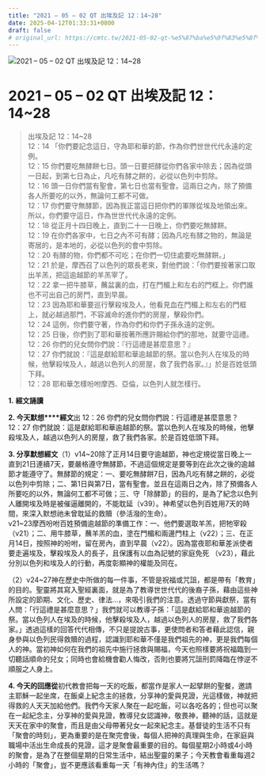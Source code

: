 ```yaml
---
title: "2021 – 05 – 02 QT 出埃及記 12：14~28"
date: 2025-04-12T01:33:31+0800
draft: false
# original_url: https://cmtc.tw/2021-05-02-qt-%e5%87%ba%e5%9f%83%e5%8f%8a%e8%a8%98-12%ef%bc%9a1428
---
```


![2021 – 05 – 02 QT 出埃及記 12：14\~28](/images/qt.jpg   "2021 – 05 – 02 QT 出埃及記 12：14\~28")

# 2021 – 05 – 02 QT 出埃及記 12：14\~28

> 出埃及記 12：14\~28  
> 12：14 「你們要記念這日，守為耶和華的節，作為你們世世代代永遠的定例。  
> 12：15 你們要吃無酵餅七日。頭一日要把酵從你們各家中除去；因為從頭一日起，到第七日為止，凡吃有酵之餅的，必從以色列中剪除。  
> 12：16 頭一日你們當有聖會，第七日也當有聖會。這兩日之內，除了預備各人所要吃的以外，無論何工都不可做。  
> 12：17 你們要守無酵節，因為我正當這日把你們的軍隊從埃及地領出來。所以，你們要守這日，作為世世代代永遠的定例。  
> 12：18 從正月十四日晚上，直到二十一日晚上，你們要吃無酵餅。  
> 12：19 在你們各家中，七日之內不可有酵；因為凡吃有酵之物的，無論是寄居的，是本地的，必從以色列的會中剪除。  
> 12：20 有酵的物，你們都不可吃；在你們一切住處要吃無酵餅。」  
> 12：21 於是，摩西召了以色列的眾長老來，對他們說：「你們要按著家口取出羊羔，把這逾越節的羊羔宰了。  
> 12：22 拿一把牛膝草，蘸盆裏的血，打在門楣上和左右的門框上。你們誰也不可出自己的房門，直到早晨。  
> 12：23 因為耶和華要巡行擊殺埃及人，他看見血在門楣上和左右的門框上，就必越過那門，不容滅命的進你們的房屋，擊殺你們。  
> 12：24 這例，你們要守著，作為你們和你們子孫永遠的定例。  
> 12：25 日後，你們到了耶和華按著所應許賜給你們的那地，就要守這禮。  
> 12：26 你們的兒女問你們說：『行這禮是甚麼意思？』  
> 12：27 你們就說：『這是獻給耶和華逾越節的祭。當以色列人在埃及的時候，他擊殺埃及人，越過以色列人的房屋，救了我們各家。』」於是百姓低頭下拜。  
> 12：28 耶和華怎樣吩咐摩西、亞倫，以色列人就怎樣行。

**1.** **經文誦讀**

**2. 今天默想****經文**出 12：26 你們的兒女問你們說：行這禮是甚麼意思？  
12：27 你們就說：這是獻給耶和華逾越節的祭。當以色列人在埃及的時候，他擊殺埃及人，越過以色列人的房屋，救了我們各家。於是百姓低頭下拜。

**3. 分享默想經文**（1）v14\~20除了正月14日要守逾越節，神也定規從當日晚上一直到21日連續7天，要嚴格遵守無酵節，不過這個規定是要等到在此次之後的逾越節才能遵守了。無酵節的規定：一、要吃無酵餅7日，因為凡吃有酵之餅的，必從以色列中剪除；二、第1日與第7日，當有聖會。並且在這兩日之內，除了預備各人所要吃的以外，無論何工都不可做；三、守「除酵節」的目的，是為了紀念以色列人離開埃及時是被催逼離開的，不能耽延（v39）。神希望以色列百姓用7天的時間，來深入默想祂未曾耽延的救贖（參活潑的生命）。  
v21\~23摩西吩咐百姓預備逾越節的準備工作：一、他們要選取羊羔，把牠宰殺（v21）；二、用牛膝草，蘸羊羔的血，塗在門楣和兩邊門柱上（v22）；三、在正月14日，按照神的吩咐，留在房內，直到早晨（v22）。因為當夜耶和華差派使者要走遍埃及，擊殺埃及人的長子，且保護有以血為記號的家庭免死 （v23），藉此分別以色列和埃及人的行動，再度彰顯神的權能及同在。

（2）v24\~27神在歷史中所做的每一件事，不管是祝福或咒詛，都是帶有「教育」的目的。聖靈將其寫入聖經裏面，就是為了教導世世代代的後裔子孫，藉由這些神所設定的節期、文化、歷史、律法…，來吸引我們的注意。透過守節與獻祭，當有人問：「行這禮是甚麼意思？」我們就可以教導子孫：「這是獻給耶和華逾越節的祭。當以色列人在埃及的時候，他擊殺埃及人，越過以色列人的房屋，救了我們各家。」透過這樣的回答代代相傳，不只是提說古事，更使問者和答者藉此認信，親身參與以色列民得救贖的過程，認識到耶和華不僅是我們祖先的神，更是我們每個人的神。當初神如何在我們的祖先中施行拯救與賜福，今天也照樣要將祝福臨到一切聽話順命的兒女；同時也會給機會勸人悔改，否則也要將咒詛刑罰降臨在悖逆不順服之人身上。

**4. 今天的回應從**初代教會把每一天的吃飯，都當作是家人一起擘餅的聖餐，邀請主耶穌一起坐席，在飯桌上紀念主的拯救，分享神的愛與見證，光這樣做，神就把得救的人天天加給他們。我們今天家人聚在一起吃飯，可以各吃各的；但也可以聚在一起紀念主，分享神的愛與見證，教導兒女認識神，敬畏神，聽神的話，這就是天天在家中的聚會，而且是由父母帶著兒女一起來紀念主。基督徒的生活不只有「聚會的時刻」，更為重要的是在聚完會後，每個人把神的真理與生命，在家庭與職場中活出生命成長的見證，這才是聚會最重要的目的。每個星期2小時或4小時的聚會，是為了在整個星期的日常生活中，結出聖靈的果子；今天教會看重每週2小時的「聚會」，豈不更應該看重每一天「有神內住」的生活嗎？